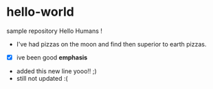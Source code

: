 # hello-world
sample repository
Hello Humans !


- I've had pizzas on the moon and find then superior to earth pizzas.
- [x] ive been good
**emphasis**
- added this new line yooo!! ;) 
- still not updated :(


